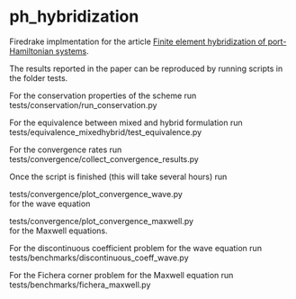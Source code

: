 # ph_hybridization
Firedrake implmentation for the article [Finite element hybridization of port-Hamiltonian systems](https://arxiv.org/abs/2302.06239).

The results reported in the paper can be reproduced by running scripts in the folder tests. 


For the conservation properties of the scheme run \
tests/conservation/run_conservation.py 


For the equivalence between mixed and hybrid formulation run \
tests/equivalence_mixedhybrid/test_equivalence.py 


For the convergence rates run \
tests/convergence/collect_convergence_results.py 

Once the script is finished (this will take several hours) run 

tests/convergence/plot_convergence_wave.py \
for the wave equation

tests/convergence/plot_convergence_maxwell.py \
for the Maxwell equations. 


For the discontinuous coefficient problem for the wave equation run \
tests/benchmarks/discontinuous_coeff_wave.py 


For the Fichera corner problem for the Maxwell equation run \
tests/benchmarks/fichera_maxwell.py
